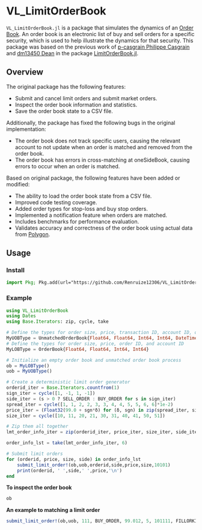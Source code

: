 # VL_LimitOrderBook
`VL_LimitOrderBook.jl` is a package that simulates the dynamics of an [Order Book](https://www.investopedia.com/terms/o/order-book.asp). An order book is an electronic list of buy and sell orders for a specific security, which is used to help illustrate the dynamics for that security. This package was based on the previous work of [p-casgrain Philippe Casgrain](https://github.com/p-casgrain) and [dm13450 Dean](https://github.com/dm13450) in the package [LimitOrderBook.jl](https://github.com/p-casgrain/LimitOrderBook.jl).

## Overview
The original package has the following features:
* Submit and cancel limit orders and submit market orders.
* Inspect the order book information and statistics.
* Save the order book state to a CSV file.
 
Additionally, the package has fixed the following bugs in the original implementation:
* The order book does not track specific users, causing the relevant account to not update when an order is matched and removed from the order book.
* The order book has errors in cross-matching at oneSideBook, causing errors to occur when an order is matched.

Based on original package, the following features have been added or modified:
* The ability to load the order book state from a CSV file.
* Improved code testing coverage.
* Added order types for stop-loss and buy stop orders.
* Implemented a notification feature when orders are matched.
* Includes benchmarks for performance evaluation.
* Validates accuracy and correctness of the order book using actual data from [Polygon](https://polygon.io/).

## Usage

### Install
```julia 
import Pkg; Pkg.add(url="https://github.com/Renruize12306/VL_LimitOrderBook.jl.git")
```
### Example
```julia
using VL_LimitOrderBook
using Dates
using Base.Iterators: zip, cycle, take

# Define the types for order size, price, transaction ID, account ID, order creation time, IP address, and port
MyUOBType = UnmatchedOrderBook{Float64, Float64, Int64, Int64, DateTime, String, Integer}
# Define the types for order size, price, order ID, and account ID
MyLOBType = OrderBook{Float64, Float64, Int64, Int64}

# Initialize an empty order book and unmatched order book process
ob = MyLOBType()
uob = MyUOBType()

# Create a deterministic limit order generator
orderid_iter = Base.Iterators.countfrom(1)
sign_iter = cycle([1, -1, 1, -1])
side_iter = (s > 0 ? SELL_ORDER : BUY_ORDER for s in sign_iter)
spread_iter = cycle([1, 1, 2, 2, 3, 3, 4, 4, 5, 5, 6, 6]*1e-2)
price_iter = (Float32(99.0 + sgn*δ) for (δ, sgn) in zip(spread_iter, sign_iter))
size_iter = cycle([10, 11, 20, 21, 30, 31, 40, 41, 50, 51])

# Zip them all together
lmt_order_info_iter = zip(orderid_iter, price_iter, size_iter, side_iter)

order_info_lst = take(lmt_order_info_iter, 6)

# Submit limit orders
for (orderid, price, size, side) in order_info_lst
    submit_limit_order!(ob,uob,orderid,side,price,size,10101)
    print(orderid, ' ',side,' ',price,'\n')
end
```
**To inspect the order book**
```julia
ob
```
**An example to matching a limit order**
```julia
submit_limit_order!(ob,uob, 111, BUY_ORDER, 99.012, 5, 101111, FILLORKILL_FILLTYPE)
```